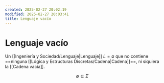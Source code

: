 ```yaml
---
created: 2025-02-27 20:02:19
modified: 2025-02-27 20:03:41
title: Lenguaje vacío
---
```


# Lenguaje vacío

Un [[Ingeniería y Sociedad/Lenguaje|Lenguaje]] $L = \emptyset$ que no contiene ==ninguna [[Lógica y Estructuras Discretas/Cadena|Cadena]]==, ni siquiera la [[Cadena vacía]].

$$
\emptyset \subseteq \Sigma
$$
